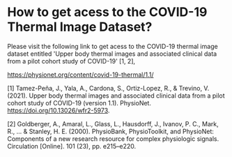 # How to get acess to the COVID-19 Thermal Image Dataset?

Please visit the following link to get acess to the COVID-19 thermal image dataset entitled 'Upper body thermal images and associated clinical data from a pilot cohort study of COVID-19' [1, 2],

https://physionet.org/content/covid-19-thermal/1.1/

[1] Tamez-Peña, J., Yala, A., Cardona, S., Ortiz-Lopez, R., & Trevino, V. (2021). Upper body thermal images and associated clinical data from a pilot cohort study of COVID-19 (version 1.1). PhysioNet. https://doi.org/10.13026/wfr2-5973.

[2] Goldberger, A., Amaral, L., Glass, L., Hausdorff, J., Ivanov, P. C., Mark, R., ... & Stanley, H. E. (2000). PhysioBank, PhysioToolkit, and PhysioNet: Components of a new research resource for complex physiologic signals. Circulation [Online]. 101 (23), pp. e215–e220. 
